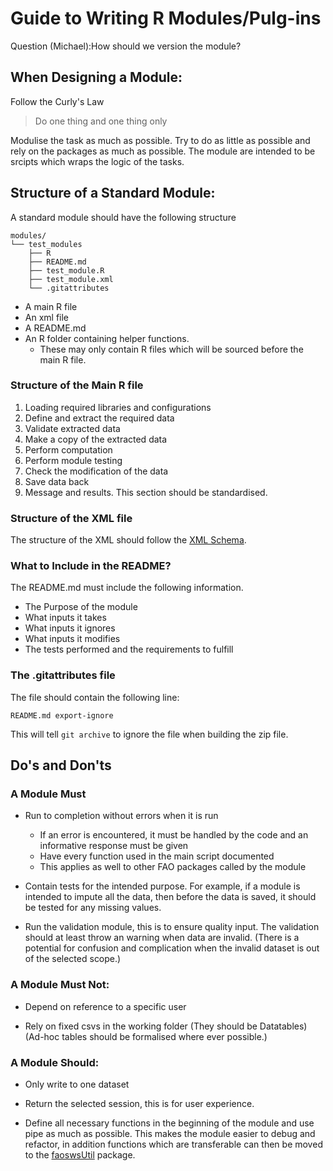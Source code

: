 # Guide to Writing R Modules/Pulg-ins

Question (Michael):How should we version the module?

## When Designing a Module:

Follow the Curly's Law

>  Do one thing and one thing only

Modulise the task as much as possible.  Try to do as little as
possible and rely on the packages as much as possible. The module are
intended to be srcipts which wraps the logic of the tasks.


## Structure of a Standard Module:

A standard module should have the following structure
```
modules/
└── test_modules
    ├── R
    ├── README.md
    ├── test_module.R
    ├── test_module.xml
    └── .gitattributes
```

* A main R file
* An xml file
* A README.md
* An R folder containing helper functions.
  * These may only contain R files which will be sourced before the main R file.

### Structure of the Main R file

1. Loading required libraries and configurations
2. Define and extract the required data
3. Validate extracted data
4. Make a copy of the extracted data
5. Perform computation
6. Perform module testing
7. Check the modification of the data
8. Save data back
9. Message and results. This section should be standardised.

### Structure of the XML file

The structure of the XML should follow the [XML
Schema](https://workspace.fao.org/tc/sws/userspace/Shared%20Documents/R%20Development/rScript.xsd).

### What to Include in the README? 

The README.md must include the following information.

* The Purpose of the module
* What inputs it takes
* What inputs it ignores
* What inputs it modifies
* The tests performed and the requirements to fulfill

### The .gitattributes file

The file should contain the following line:
```
README.md export-ignore
```

This will tell `git archive` to ignore the file when building the zip file.


## Do's and Don'ts

### A Module Must

* Run to completion without errors when it is run
  * If an error is encountered, it must be handled by the code and an informative response must be given
  * Have every function used in the main script documented
  * This applies as well to other FAO packages called by the module

* Contain tests for the intended purpose. For example, if a module is
  intended to impute all the data, then before the data is saved, it
  should be tested for any missing values.

* Run the validation module, this is to ensure quality input. The
  validation should at least throw an warning when data are
  invalid. (There is a potential for confusion and complication when
  the invalid dataset is out of the selected scope.)
 

### A Module Must Not:

* Depend on reference to a specific user

* Rely on fixed csvs in the working folder (They should be Datatables)
  (Ad-hoc tables should be formalised where ever possible.)
 

### A Module Should:


* Only write to one dataset
* Return the selected session, this is for user experience.

* Define all necessary functions in the beginning of the module and
  use pipe as much as possible. This makes the module easier to debug
  and refactor, in addition functions which are transferable can then
  be moved to the
  [faoswsUtil](https://github.com/SWS-Methodology/faoswsUtil) package.
 

